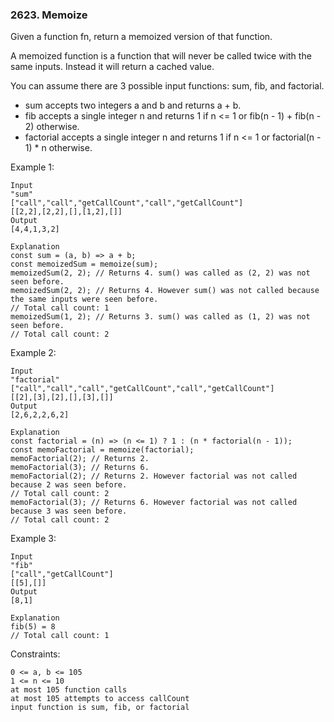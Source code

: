 ### 2623. Memoize

Given a function fn, return a memoized version of that function.

A memoized function is a function that will never be called twice with the same inputs. Instead it will return a cached value.

You can assume there are 3 possible input functions: sum, fib, and factorial.

*    sum accepts two integers a and b and returns a + b.
*    fib accepts a single integer n and returns 1 if n <= 1 or fib(n - 1) + fib(n - 2) otherwise.
*    factorial accepts a single integer n and returns 1 if n <= 1 or factorial(n - 1) * n otherwise.



Example 1:

    Input
    "sum"
    ["call","call","getCallCount","call","getCallCount"]
    [[2,2],[2,2],[],[1,2],[]]
    Output
    [4,4,1,3,2]

    Explanation
    const sum = (a, b) => a + b;
    const memoizedSum = memoize(sum);
    memoizedSum(2, 2); // Returns 4. sum() was called as (2, 2) was not seen before.
    memoizedSum(2, 2); // Returns 4. However sum() was not called because the same inputs were seen before.
    // Total call count: 1
    memoizedSum(1, 2); // Returns 3. sum() was called as (1, 2) was not seen before.
    // Total call count: 2

Example 2:

    Input
    "factorial"
    ["call","call","call","getCallCount","call","getCallCount"]
    [[2],[3],[2],[],[3],[]]
    Output
    [2,6,2,2,6,2]

    Explanation
    const factorial = (n) => (n <= 1) ? 1 : (n * factorial(n - 1));
    const memoFactorial = memoize(factorial);
    memoFactorial(2); // Returns 2.
    memoFactorial(3); // Returns 6.
    memoFactorial(2); // Returns 2. However factorial was not called because 2 was seen before.
    // Total call count: 2
    memoFactorial(3); // Returns 6. However factorial was not called because 3 was seen before.
    // Total call count: 2

Example 3:

    Input
    "fib"
    ["call","getCallCount"]
    [[5],[]]
    Output
    [8,1]

    Explanation
    fib(5) = 8
    // Total call count: 1



Constraints:

    0 <= a, b <= 105
    1 <= n <= 10
    at most 105 function calls
    at most 105 attempts to access callCount
    input function is sum, fib, or factorial
